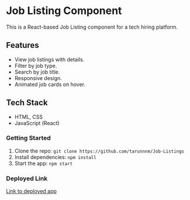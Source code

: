 # Job Listing Component

This is a React-based Job Listing component for a tech hiring platform.

## Features
- View job listings with details.
- Filter by job type.
- Search by job title.
- Responsive design.
- Animated job cards on hover.
  
## Tech Stack
- HTML, CSS
- JavaScript (React)

### Getting Started
1. Clone the repo: `git clone https://github.com/tarunnnm/Job-Listings`
2. Install dependencies: `npm install`
3. Start the app: `npm start`

### Deployed Link
[Link to deployed app](<your-deployment-url>)
